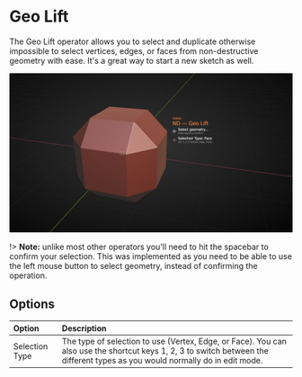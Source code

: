 # Geo Lift

The Geo Lift operator allows you to select and duplicate otherwise impossible to select vertices, edges, or faces from non-destructive geometry with ease. It's a great way to start a new sketch as well.

![Geo Lift Operator](../_media/geo-lift-out.jpg ':size=800')

!> **Note:** unlike most other operators you'll need to hit the spacebar to confirm your selection. This was implemented as you need to be able to use the left mouse button to select geometry, instead of confirming the operation.

## Options

| Option | Description |
| :------ | :----------- |
| Selection Type | The type of selection to use (Vertex, Edge, or Face). You can also use the shortcut keys 1, 2, 3 to switch between the different types as you would normally do in edit mode. |